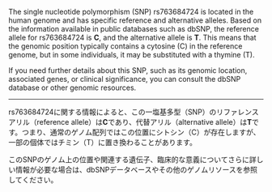 The single nucleotide polymorphism (SNP) rs763684724 is located in the human genome and has specific reference and alternative alleles. Based on the information available in public databases such as dbSNP, the reference allele for rs763684724 is **C**, and the alternative allele is **T**. This means that the genomic position typically contains a cytosine (C) in the reference genome, but in some individuals, it may be substituted with a thymine (T).

If you need further details about this SNP, such as its genomic location, associated genes, or clinical significance, you can consult the dbSNP database or other genomic resources.

---

rs763684724に関する情報によると、この一塩基多型（SNP）のリファレンスアリル（reference allele）は**C**であり、代替アリル（alternative allele）は**T**です。つまり、通常のゲノム配列ではこの位置にシトシン（C）が存在しますが、一部の個体ではチミン（T）に置き換わることがあります。

このSNPのゲノム上の位置や関連する遺伝子、臨床的な意義についてさらに詳しい情報が必要な場合は、dbSNPデータベースやその他のゲノムリソースを参照してください。
